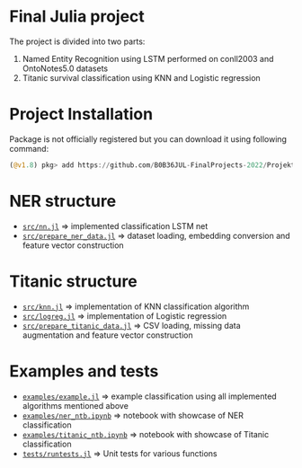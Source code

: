 # Final Julia project

The project is divided into two parts:
1. Named Entity Recognition using LSTM performed on conll2003 and OntoNotes5.0 datasets
2. Titanic survival classification using KNN and Logistic regression

# Project Installation
Package is not officially registered but you can download it using following command:
```julia
(@v1.8) pkg> add https://github.com/B0B36JUL-FinalProjects-2022/Projekt_lamossta
```

# NER structure
- [`src/nn.jl`](src/nn.jl) => implemented classification LSTM net
- [`src/prepare_ner_data.jl`](src/prepare_ner_data.jl) => dataset loading, embedding conversion and feature vector construction

# Titanic structure
- [`src/knn.jl`](src/knn.jl) => implementation of KNN classification algorithm
- [`src/logreg.jl`](src/logreg.jl) => implementation of Logistic regression
- [`src/prepare_titanic_data.jl`](src/prepare_titanic_data.jl) => CSV loading, missing data augmentation and feature vector construction

# Examples and tests
- [`examples/example.jl`](examples/example.jl) => example classification using all implemented algorithms mentioned above
- [`examples/ner_ntb.ipynb`](examples/ner_ntb.ipynb) => notebook with showcase of NER classification
- [`examples/titanic_ntb.ipynb`](examples/titanic_ntb.ipynb) => notebook with showcase of Titanic classification
- [`tests/runtests.jl`](tests/runtests.jl) => Unit tests for various functions    